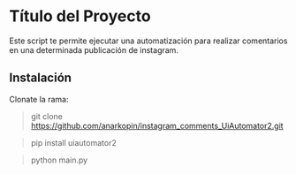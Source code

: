 # Título del Proyecto

Este script te permite ejecutar una automatización para realizar comentarios en una determinada publicación de instagram.

## Instalación

Clonate la rama:

> git clone https://github.com/anarkopin/instagram_comments_UiAutomator2.git

> pip install uiautomator2

> python main.py




